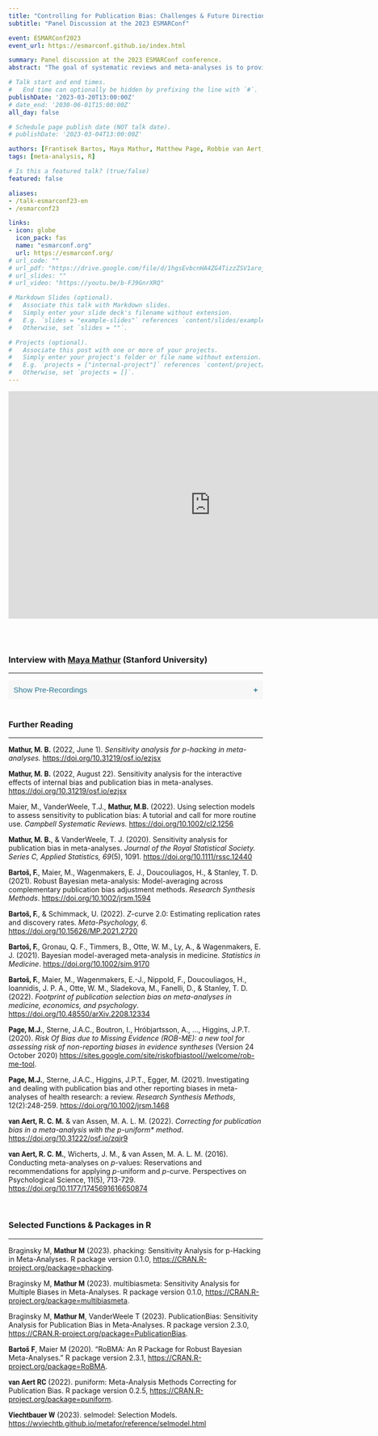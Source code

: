 ```yaml
---
title: "Controlling for Publication Bias: Challenges & Future Directions"
subtitle: "Panel Discussion at the 2023 ESMARConf"

event: ESMARConf2023
event_url: https://esmarconf.github.io/index.html

summary: Panel discussion at the 2023 ESMARConf conference.
abstract: "The goal of systematic reviews and meta-analyses is to provide a comprehensive, unbiased synthesis of the available evidence in a research field. This aim is seriously threatened if we have reasons to believe that some results are systematically missing, underrepresented or distorted in the published literature. Controlling adequately for such publication biases in meta-analyses remains challenging. Various methods are available, which differ in their assumptions concerning why publication bias arises, as well as how it manifests itself. Bringing together highly experienced field experts, the goal of this panel discussion is to highlight current state-of-the-art methods to control for publication bias, and their implementations in R. We also want to shed light on how evidence synthesists may navigate the great variety of approaches and implementations, and if some may be preferable to others. Finally, we aim to explore open research questions and future directions in the development of methods to adjust for publication bias."

# Talk start and end times.
#   End time can optionally be hidden by prefixing the line with `#`.
publishDate: '2023-03-20T13:00:00Z'
# date_end: '2030-06-01T15:00:00Z'
all_day: false

# Schedule page publish date (NOT talk date).
# publishDate: '2023-03-04T13:00:00Z'

authors: [Frantisek Bartos, Maya Mathur, Matthew Page, Robbie van Aert, Wolfgang Viechtbauer, harrer, C. Yves Plessen]
tags: [meta-analysis, R]

# Is this a featured talk? (true/false)
featured: false

aliases:
- /talk-esmarconf23-en
- /esmarconf23

links:
- icon: globe
  icon_pack: fas
  name: "esmarconf.org"
  url: https://esmarconf.org/
# url_code: ""
# url_pdf: "https://drive.google.com/file/d/1hgsEvbcnHA4ZG4TizzZSV1arojeKON8C/preview"
# url_slides: ""
# url_video: "https://youtu.be/b-FJ9GnrXRQ"

# Markdown Slides (optional).
#   Associate this talk with Markdown slides.
#   Simply enter your slide deck's filename without extension.
#   E.g. `slides = "example-slides"` references `content/slides/example-slides.md`.
#   Otherwise, set `slides = ""`.

# Projects (optional).
#   Associate this post with one or more of your projects.
#   Simply enter your project's folder or file name without extension.
#   E.g. `projects = ["internal-project"]` references `content/project/deep-learning/index.md`.
#   Otherwise, set `projects = []`.
---
```


<style>
b {
  font-family: Roboto;
  font-weight: bold;
}
</style>

<iframe width="800" height="450" src="https://www.youtube.com/embed/HrQe_dEVyAM" title="YouTube video player" frameborder="0" allow="accelerometer; autoplay; clipboard-write; encrypted-media; gyroscope; picture-in-picture; web-share" allowfullscreen></iframe>

<br></br>


<h3>Interview with <a href="https://www.mayamathur.com/" target="_blank">Maya Mathur</a> (Stanford University)</h3>

<hr>

<style>
.collapsible {
  background-color: #f7f7f7;
  color: #2a7792;
  cursor: pointer;
  padding: 10px;
  width: 100%;
  border: none;
  text-align: left;
  outline: none;
  font-size: 15px;
}

.active, .collapsible:hover {
  background-color: #555;
  color: white;
}

.collapsible:after {
  content: '\002B';
  color: #2a7792;
  font-weight: bold;
  float: right;
  margin-left: 5px;
}

.active:after {
  content: "\2212";
  color: white;
}

.content {
  padding: 0 18px;
  max-height: 0;
  overflow: hidden;
  transition: max-height 0.2s ease-out;
  background-color: #f1f1f1;
}

.content > p {
  padding-top: 1rem;
}
.column {
  float: left;
  width: 50%;
  padding-left: 1rem;
  padding-right: 1rem;
  font-size: 16px; 
  line-height: 1.25 !important;
}

/* Clear floats after the columns */
.row:after {
  content: "";
  display: table;
  clear: both;
}
</style>
</head>
<body>

<p></p>
<button class="collapsible">Show Pre-Recordings</button>
<div class="content">
 <p>
 <div class="row">
  <div class="column">
    <b> How is publication bias typically conceptualized? Do some methods differ in how they assume publication bias manifests itself?</b>
  <iframe width="100%" height="209px" style='margin-top: 15px;' src="https://www.youtube.com/embed/pZlpaGFBf1k" title="YouTube video player" frameborder="0" allow="accelerometer; autoplay; clipboard-write; encrypted-media; gyroscope; picture-in-picture; web-share" allowfullscreen></iframe>
</div>
  <div class="column">
    <b>What methods to adjust for publication bias are there in R? Which approaches can you recommend to (novice and/or experienced) meta-analysts?</b>
  <iframe width="100%" height="209px" style='margin-top: 15px;' src="https://www.youtube.com/embed/RqqxFHs2hto" title="YouTube video player" frameborder="0" allow="accelerometer; autoplay; clipboard-write; encrypted-media; gyroscope; picture-in-picture; web-share" allowfullscreen></iframe>
  </div>
</div>
<br>
<div class="row">
  <div class="column">
    <b> Which of these methods typically performs best, or might be best suited for which specific context?</b>
  <iframe width="100%" height="209px" style='margin-top: 15px;' src="https://www.youtube.com/embed/cMCpengaj7E" title="YouTube video player" frameborder="0" allow="accelerometer; autoplay; clipboard-write; encrypted-media; gyroscope; picture-in-picture; web-share" allowfullscreen></iframe>
</div>
  <div class="column">
    <b>What limitations do you see with current approaches? Are there open research questions?</b>
  <iframe width="100%" height="209px" style='margin-top: 15px;' src="https://www.youtube.com/embed/WB88T8qPtI0" title="YouTube video player" frameborder="0" allow="accelerometer; autoplay; clipboard-write; encrypted-media; gyroscope; picture-in-picture; web-share" allowfullscreen></iframe>
  </div>
</div>
<br>
<div class="row">
  <div class="column">
    <b>How bad do you believe publication bias to be? Do you believe that we have phenomena in science where effect sizes are “simply” inflated?</b>
  <iframe width="100%" height="209px" style='margin-top: 15px;' src="https://www.youtube.com/embed/gi5VCpNGW6U" title="YouTube video player" frameborder="0" allow="accelerometer; autoplay; clipboard-write; encrypted-media; gyroscope; picture-in-picture; web-share" allowfullscreen></iframe>
</div>
  <div class="column">
  </div>
</div>
 </p>
</div>


<script>
var coll = document.getElementsByClassName("collapsible");
var i;

for (i = 0; i < coll.length; i++) {
  coll[i].addEventListener("click", function() {
    this.classList.toggle("active");
    var content = this.nextElementSibling;
    if (content.style.maxHeight){
      content.style.maxHeight = null;
    } else {
      content.style.maxHeight = content.scrollHeight + "px";
    } 
  });
}
</script>

<br>

<h3>Further Reading</h3>

<hr>

<b>Mathur, M. B.</b> (2022, June 1). <i>Sensitivity analysis for $p$-hacking in meta-analyses.</i> https://doi.org/10.31219/osf.io/ezjsx

<b>Mathur, M. B.</b> (2022, August 22). Sensitivity analysis for the interactive effects of internal bias and publication bias in meta-analyses.  https://doi.org/10.31219/osf.io/ezjsx

Maier, M., VanderWeele, T.J., <b>Mathur, M.B.</b> (2022). Using selection models to assess sensitivity to publication bias: A tutorial and call for more routine use. <i>Campbell Systematic Reviews.</i>  https://doi.org/10.1002/cl2.1256

<b>Mathur, M. B.</b>, & VanderWeele, T. J. (2020). Sensitivity analysis for publication bias in meta-analyses. <i>Journal of the Royal Statistical Society. Series C, Applied Statistics, 69</i>(5), 1091. https://doi.org/10.1111/rssc.12440

<b>Bartoš, F.</b>, Maier, M., Wagenmakers, E. J., Doucouliagos, H., & Stanley, T. D. (2021). Robust Bayesian meta-analysis: Model-averaging across complementary publication bias adjustment methods. <i>Research Synthesis Methods</i>. https://doi.org/10.1002/jrsm.1594

<b>Bartoš, F.</b>, & Schimmack, U. (2022). $Z$-curve 2.0: Estimating replication rates and discovery rates. <i>Meta-Psychology, 6</i>. https://doi.org/10.15626/MP.2021.2720

<b>Bartoš, F.</b>, Gronau, Q. F., Timmers, B., Otte, W. M., Ly, A., & Wagenmakers, E. J. (2021). Bayesian model-averaged meta-analysis in medicine. <i>Statistics in Medicine</i>. https://doi.org/10.1002/sim.9170

<b>Bartoš, F.</b>, Maier, M., Wagenmakers, E.-J., Nippold, F., Doucouliagos, H., Ioannidis, J. P. A., Otte, W. M., Sladekova, M., Fanelli, D., & Stanley, T. D. (2022). <i>Footprint of publication selection bias on meta-analyses in medicine, economics, and psychology</i>. https://doi.org/10.48550/arXiv.2208.12334

<b>Page, M.J.</b>, Sterne, J.A.C., Boutron, I., Hróbjartsson, A., ..., Higgins, J.P.T. (2020). <i>Risk Of Bias due to Missing Evidence (ROB-ME): a new tool for assessing risk of non-reporting biases in evidence syntheses</i> (Version 24 October 2020) https://sites.google.com/site/riskofbiastool//welcome/rob-me-tool.

<b>Page, M.J.</b>, Sterne, J.A.C., Higgins, J.P.T., Egger, M. (2021). Investigating and dealing with publication bias and other reporting biases in meta-analyses of health research: a review. <i>Research Synthesis Methods</i>, 12(2):248-259. https://doi.org/10.1002/jrsm.1468

<b>van Aert, R. C. M.</b> & van Assen, M. A. L. M. (2022). <i>Correcting for publication bias in a meta-analysis with the $p$-uniform* method</i>. https://doi.org/10.31222/osf.io/zqjr9

<b>van Aert, R. C. M.</b>, Wicherts, J. M., & van Assen, M. A. L. M. (2016). Conducting meta-analyses on $p$-values: Reservations and recommendations for applying $p$-uniform and $p$-curve. </i>Perspectives on Psychological Science, 11</i>(5), 713-729. https://doi.org/10.1177/1745691616650874

<br>

<h3>Selected Functions & Packages in R</h3>

<hr>

Braginsky M, <b>Mathur M</b> (2023). phacking: Sensitivity Analysis for p-Hacking in Meta-Analyses. R package version 0.1.0, https://CRAN.R-project.org/package=phacking.

Braginsky M, <b>Mathur M</b> (2023). multibiasmeta: Sensitivity Analysis for Multiple Biases in Meta-Analyses. R package version 0.1.0, https://CRAN.R-project.org/package=multibiasmeta.

Braginsky M, <b>Mathur M</b>, VanderWeele T (2023). PublicationBias: Sensitivity Analysis for Publication Bias in Meta-Analyses. R package version 2.3.0, https://CRAN.R-project.org/package=PublicationBias.

<b>Bartoš F</b>, Maier M (2020). “RoBMA: An R Package for Robust Bayesian Meta-Analyses.” R package version 2.3.1, https://CRAN.R-project.org/package=RoBMA.

<b>van Aert RC</b> (2022). puniform: Meta-Analysis Methods Correcting for Publication Bias. R package version 0.2.5, https://CRAN.R-project.org/package=puniform.

<b>Viechtbauer W</b> (2023). selmodel: Selection Models. https://wviechtb.github.io/metafor/reference/selmodel.html

<br>

<script>
var container = document.getElementsByClassName('article-container');
container[0].style.maxWidth = '860px';
container[2].style.maxWidth = '860px';
// container[3].style.maxWidth = '860px';
var dateCol = document.querySelector("#top > div.page-body > div > div:nth-child(3) > div:nth-child(3) > div.col-md-10 > div > div.col-12.col-md-3.pub-row-heading");
dateCol.style.display = 'none';
var dateContent = document.querySelector("#top > div.page-body > div > div:nth-child(3) > div:nth-child(3) > div.col-md-10 > div > div.col-12.col-md-9");
dateContent.style.display = 'none';
var abstractTitle = document.querySelector("#top > div.page-body > div > div:nth-child(3) > h3");
abstractTitle.innerHTML = 'Summary';
var eventTitle = document.querySelector("#top > div.page-body > div > div:nth-child(3) > div:nth-child(5) > div.col-md-10 > div > div.col-12.col-md-3.pub-row-heading");
eventTitle.innerHTML = 'Event';
</script>





